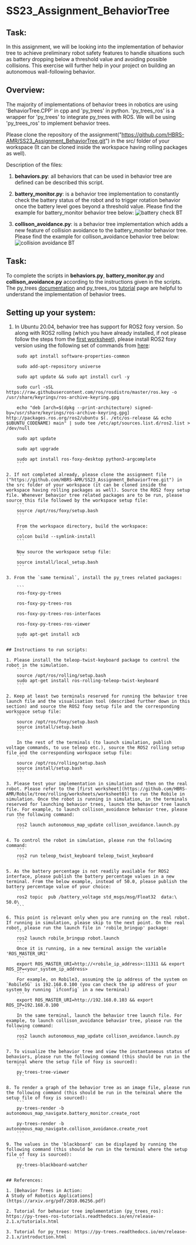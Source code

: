 # SS23_Assignment_BehaviorTree

## Task:
In this assignment, we will be looking into the implementation of behavior tree to achieve preliminary robot safety features to handle situations such as battery dropping below a threshold value and avoiding possible collisions. This exercise will further help in your project on building an autonomous wall-following behavior.

## Overview:

The majority of implementations of behavior trees in robotics are using 'BehaviorTree.CPP' in cpp and 'py_trees' in python. 'py_trees_ros' is a wrapper for 'py_trees' to integrate py_trees with ROS. We will be using 'py_trees_ros' to implement behavior trees. 

Please clone the repository of the assignment("https://github.com/HBRS-AMR/SS23_Assignment_BehaviorTree.git") in the src/ folder of your workspace (It can be cloned inside the workspace having rolling packages as well).

Description of the files:

1. **behaviors.py**: all behaviors that can be used in behavior tree are defined can be described this script.

2. **battery_monitor.py**: is a behavior tree implementation to constantly check the battery status of the robot and to trigger rotation behavior once the battery level goes beyond a threshold value. Please find the example for battery_monitor behavior tree below:
![battery check BT](/images/battery_monitor.png)

3. **collison_avoidance.py**: is a behavior tree implementation which adds a new feature of collision avoidance to the battery_monitor behavior tree. Please find the example for collison_avoidance behavior tree below:
![collision avoidance BT](/images/collison_battery.png)

## Task:

To complete the scripts in **behaviors.py**, **battery_monitor.py** and **collison_avoidance.py** according to the instructions given in the scripts. The py_trees [documentation](https://py-trees.readthedocs.io/en/release-2.1.x/introduction.html) and py_trees_ros [tutorial](https://py-trees-ros-tutorials.readthedocs.io/en/release-2.1.x/tutorials.html) page are helpful to understand the implementation of behavior trees.

## Setting up your system:

1. In Ubuntu 20.04, behavior tree has support for ROS2 foxy version. So along with ROS2 rolling (which you have already installed, if not please follow the steps from the [first worksheet](https://github.com/HBRS-AMR/Robile/tree/rolling/worksheets/worksheet01)), please install ROS2 foxy version using the following set of commands from [here](https://docs.ros.org/en/foxy/Installation/Ubuntu-Install-Debians.html):

```
    sudo apt install software-properties-common

    sudo add-apt-repository universe

    sudo apt update && sudo apt install curl -y

    sudo curl -sSL https://raw.githubusercontent.com/ros/rosdistro/master/ros.key -o /usr/share/keyrings/ros-archive-keyring.gpg

    echo "deb [arch=$(dpkg --print-architecture) signed-by=/usr/share/keyrings/ros-archive-keyring.gpg] http://packages.ros.org/ros2/ubuntu $(. /etc/os-release && echo $UBUNTU_CODENAME) main" | sudo tee /etc/apt/sources.list.d/ros2.list > /dev/null
    
    sudo apt update

    sudo apt upgrade

    sudo apt install ros-foxy-desktop python3-argcomplete
    ```

2. If not completed already, please clone the assignment file ("https://github.com/HBRS-AMR/SS23_Assignment_BehaviorTree.git") in the src folder of your workspace (it can be cloned inside the workspace having rolling packages as well). Source the ROS2 foxy setup file. Whenever behavior tree related packages are to be run, please source this file followed by the workspace setup file:
    ```
    source /opt/ros/foxy/setup.bash
    ```

    From the workspace directory, build the workspace:
    ```
    colcon build --symlink-install
    ```

    Now source the workspace setup file:
    ```
    source install/local_setup.bash
    ```

3. From the `same terminal`, install the py_trees related packages: 

    ``` 
    ros-foxy-py-trees

    ros-foxy-py-trees-ros

    ros-foxy-py-trees-ros-interfaces

    ros-foxy-py-trees-ros-viewer

    sudo apt-get install xcb
    ```

## Instructions to run scripts:

1. Please install the teleop-twist-keyboard package to control the robot in the simulation.
    ```
    source /opt/ros/rolling/setup.bash
    sudo apt-get install ros-rolling-teleop-twist-keyboard
    ```

2. Keep at least two terminals reserved for running the behavior tree launch file and the visualisation tool (described further down in this section) and source the ROS2 foxy setup file and the corresponding workspace setup file:
    ```
    source /opt/ros/foxy/setup.bash
    source install/setup.bash
    ```

    In the rest of the terminals (to launch simulation, publish voltage commands, to use teleop etc.), source the ROS2 rolling setup file and the corresponding workspace setup file:
    ```
    source /opt/ros/rolling/setup.bash
    source install/setup.bash
    ```

3. Please test your implementation in simulation and then on the real robot. Please refer to the [first worksheet](https://github.com/HBRS-AMR/Robile/tree/rolling/worksheets/worksheet01) to run the Robile in simulation. Once the robot is running in simulation, in the terminals reserved for launching behavior trees, launch the behavior tree launch file. For example, to launch collison_avoidance behavior tree, please run the following command:
    ```
    ros2 launch autonomous_map_update collison_avoidance.launch.py
    ```

4. To control the robot in simulation, please run the following command:
    ```
    ros2 run teleop_twist_keyboard teleop_twist_keyboard
    ```

5. As the battery percentage is not readily available for ROS2 interface, please publish the battery percentage values in a new terminal. From the below example, instead of 50.0, please publish the battery percentage value of your choice:
    ```  
    ros2 topic  pub /battery_voltage std_msgs/msg/Float32  data:\ 50.0\ 
    ```

6. This point is relevant only when you are running on the real robot. If running in simulation, please skip to the next point. On the real robot, please run the launch file in 'robile_bringup' package:
    ```
    ros2 launch robile_bringup robot.launch
    ```
    Once it is running, in a new terminal assign the variable 'ROS_MASTER_URI'
    ```
    export ROS_MASTER_URI=http://<robile_ip_address>:11311 && export ROS_IP=<your_system_ip_address>
    ```
    For example, on Robile3, assuming the ip address of the system on `Robile5G` is 192.168.0.100 (you can check the ip address of your system by running `ifconfig` in a new terminal)
    ```
    export ROS_MASTER_URI=http://192.168.0.103 && export ROS_IP=192.168.0.100
    ```
    In the same terminal, launch the behavior tree launch file. For example, to launch collison_avoidance behavior tree, please run the following command:
    ```
    ros2 launch autonomous_map_update collison_avoidance.launch.py
    ```

7. To visualize the behavior tree and view the instantaneous status of behaviors, please run the following command (this should be run in the terminal where the setup file of foxy is sourced):
    ```
    py-trees-tree-viewer
    ```

8. To render a graph of the behavior tree as an image file, please run the following command (this should be run in the terminal where the setup file of foxy is sourced):
    ```
    py-trees-render -b autonomous_map_navigate.battery_monitor.create_root

    py-trees-render -b autonomous_map_navigate.collison_avoidance.create_root
    ```

9. The values in the 'blackboard' can be displayed by running the following command (this should be run in the terminal where the setup file of foxy is sourced):
    ```
    py-trees-blackboard-watcher
    ```

## References:

1. [Behavior Trees in Action:
A Study of Robotics Applications](https://arxiv.org/pdf/2010.06256.pdf)

2. Tutorial for behavior tree implementation (py_trees_ros): https://py-trees-ros-tutorials.readthedocs.io/en/release-2.1.x/tutorials.html

3. Tutorial for py_trees: https://py-trees.readthedocs.io/en/release-2.1.x/introduction.html
